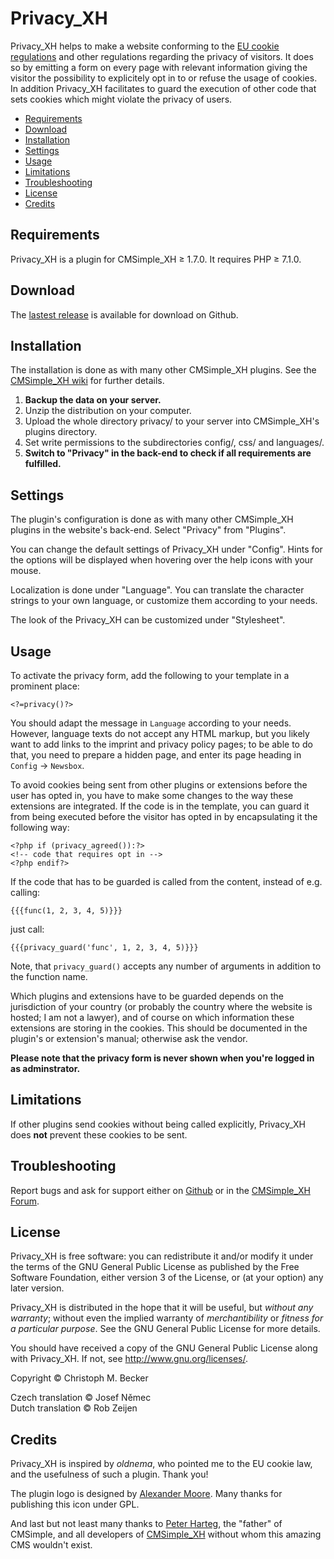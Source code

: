 # Privacy\_XH

Privacy\_XH helps to make a website conforming to the [EU cookie
regulations](http://ec.europa.eu/ipg/basics/legal/cookies/index_en.htm) and other regulations regarding the
privacy of visitors. It does so by emitting a form on every page with
relevant information giving the visitor the possibility to explicitely
opt in to or refuse the usage of cookies. In addition Privacy\_XH facilitates to
guard the execution of other code that sets cookies which might violate
the privacy of users.

  - [Requirements](#requirements)
  - [Download](#download)
  - [Installation](#installation)
  - [Settings](#settings)
  - [Usage](#usage)
  - [Limitations](#limitations)
  - [Troubleshooting](#troubleshooting)
  - [License](#license)
  - [Credits](#credits)

## Requirements

Privacy\_XH is a plugin for CMSimple\_XH ≥ 1.7.0. It requires PHP ≥
7.1.0.

## Download

The [lastest release](https://github.com/cmb69/privacy_xh/releases/latest) is available for download on Github.

## Installation

The installation is done as with many other CMSimple\_XH plugins. See
the [CMSimple\_XH
wiki](https://wiki.cmsimple-xh.org/doku.php/installation#plugins)
for further details.

1.  **Backup the data on your server.**
2.  Unzip the distribution on your computer.
3.  Upload the whole directory privacy/ to your server into
    CMSimple\_XH's plugins directory.
4.  Set write permissions to the subdirectories config/, css/ and
    languages/.
5.  **Switch to "Privacy" in the back-end to check if all requirements
    are fulfilled.**

## Settings

The plugin's configuration is done as with many other CMSimple\_XH
plugins in the website's back-end. Select "Privacy" from "Plugins".

You can change the default settings of Privacy\_XH under "Config".
Hints for the options will be displayed when hovering over the help
icons with your mouse.

Localization is done under "Language". You can translate the
character strings to your own language, or customize them according to
your needs.

The look of the Privacy\_XH can be customized under "Stylesheet".

## Usage

To activate the privacy form, add the following to your template in a
prominent place:

    <?=privacy()?>

You should adapt the message in `Language` according to your
needs. However, language texts do not accept any HTML markup, but you likely
want to add links to the imprint and privacy policy pages; to be able to do
that, you need to prepare a hidden page, and enter its page heading in
`Config` → `Newsbox`.

To avoid cookies being sent from other plugins or extensions before the
user has opted in, you have to make some changes to the way these
extensions are integrated. If the code is in the template, you can guard
it from being executed before the visitor has opted in by encapsulating
it the following way:

    <?php if (privacy_agreed()):?>
    <!-- code that requires opt in -->
    <?php endif?>

If the code that has to be guarded is called from the content, instead
of e.g. calling:

    {{{func(1, 2, 3, 4, 5)}}}

just call:

    {{{privacy_guard('func', 1, 2, 3, 4, 5)}}}

Note, that `privacy_guard()` accepts any number of arguments in addition
to the function name.

Which plugins and extensions have to be guarded depends on the
jurisdiction of your country (or probably the country where the website
is hosted; I am not a lawyer), and of course on which information these extensions
are storing in the cookies. This should be documented in the plugin's or
extension's manual; otherwise ask the vendor.

**Please note that the privacy form is never shown when you're logged in
as adminstrator.**

## Limitations

If other plugins send cookies without being called explicitly,
Privacy\_XH does **not** prevent these cookies to be sent.

## Troubleshooting

Report bugs and ask for support either on [Github](https://github.com/cmb69/privacy_xh/issues)
or in the [CMSimple_XH Forum](https://cmsimpleforum.com/).

## License

Privacy\_XH is free software: you can redistribute it and/or modify
it under the terms of the GNU General Public License as published by
the Free Software Foundation, either version 3 of the License, or
(at your option) any later version.

Privacy\_XH is distributed in the hope that it will be useful,
but *without any warranty*; without even the implied warranty of
*merchantibility* or *fitness for a particular purpose*. See the
GNU General Public License for more details.

You should have received a copy of the GNU General Public License
along with Privacy\_XH.  If not, see <http://www.gnu.org/licenses/>.

Copyright © Christoph M. Becker

Czech translation © Josef Němec  
Dutch translation © Rob Zeijen

## Credits

Privacy\_XH is inspired by *oldnema*, who pointed me to the EU cookie law,
and the usefulness of such a plugin. Thank you\!

The plugin logo is designed by [Alexander
Moore](http://www.famfamfam.com/). Many thanks for publishing this icon
under GPL.

And last but not least many thanks to [Peter
Harteg](http://www.harteg.dk), the "father" of CMSimple, and all
developers of [CMSimple\_XH](http://www.cmsimple-xh.org) without whom
this amazing CMS wouldn't exist.
